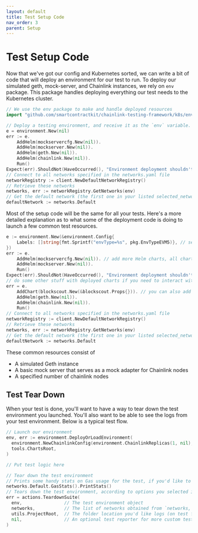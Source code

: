 ```yaml
---
layout: default
title: Test Setup Code
nav_order: 3
parent: Setup
---
```


# Test Setup Code

Now that we've got our config and Kubernetes sorted, we can write a bit of code that will deploy an environment for our test to run. To deploy our simulated geth, mock-server, and Chainlink instances, we rely on `env` package. This package handles deploying everything our test needs to the Kubernetes cluster.

```go
// We use the env package to make and handle deployed resources
import "github.com/smartcontractkit/chainlink-testing-framework/k8s/environment"

// Deploy a testing environment, and receive it as the `env` variable. This is used to connect to resources.
e = environment.New(nil)
err := e.
    AddHelm(mockservercfg.New(nil)).
    AddHelm(mockserver.New(nil)).
    AddHelm(geth.New(nil)).
    AddHelm(chainlink.New(nil)).
    Run()
Expect(err).ShouldNot(HaveOccurred(), "Environment deployment shouldn't fail")
// Connect to all networks specified in the networks.yaml file
networkRegistry := client.NewDefaultNetworkRegistry()
// Retrieve these networks
networks, err := networkRegistry.GetNetworks(env)
// Get the default network (the first one in your listed selected_networks)
defaultNetwork := networks.Default
```

Most of the setup code will be the same for all your tests. Here's a more detailed explanation as to what some of the deployment code is doing to launch a few common test resources.

```go
e := environment.New(&environment.Config{
    Labels: []string{fmt.Sprintf("envType=%s", pkg.EnvTypeEVM5)}, // set more additional labels
})
err := e.
    AddHelm(mockservercfg.New(nil)). // add more Helm charts, all charts got merged in a manifest and deployed with kubectl when you call Run()
    AddHelm(mockserver.New(nil)).
    Run()
Expect(err).ShouldNot(HaveOccurred(), "Environment deployment shouldn't fail")
// do some other stuff with deployed charts if you need to interact with deployed services
err = e.
    AddChart(blockscout.New(&blockscout.Props{})). // you can also add cdk8s charts if you like Go code
    AddHelm(geth.New(nil)).
    AddHelm(chainlink.New(nil)).
    Run()
// Connect to all networks specified in the networks.yaml file
networkRegistry := client.NewDefaultNetworkRegistry()
// Retrieve these networks
networks, err := networkRegistry.GetNetworks(env)
// Get the default network (the first one in your listed selected_networks)
defaultNetwork := networks.Default
```

These common resources consist of

- A simulated Geth instance
- A basic mock server that serves as a mock adapter for Chainlink nodes
- A specified number of chainlink nodes

## Test Tear Down

When your test is done, you'll want to have a way to tear down the test environment you launched. You'll also want to be able to see the logs from your test environment. Below is a typical test flow.

```go
// Launch our environment
env, err := environment.DeployOrLoadEnvironment(
  environment.NewChainlinkConfig(environment.ChainlinkReplicas(1, nil), "chainlink-test-setup"),
  tools.ChartsRoot,
)

// Put test logic here

// Tear down the test environment
// Prints some handy stats on Gas usage for the test, if you'd like to see that info.
networks.Default.GasStats().PrintStats()
// Tears down the test environment, according to options you selected in the `framework.yaml` config file
err = actions.TeardownSuite(
  env,                // The test environment object
  networks,           // The list of networks obtained from `networks, err := networkRegistry.GetNetworks(env)`
  utils.ProjectRoot,  // The folder location you'd like logs (on test failure) to be dumped to
  nil,                // An optional test reporter for more custom test statistics (we'll get to that later)
)
```
